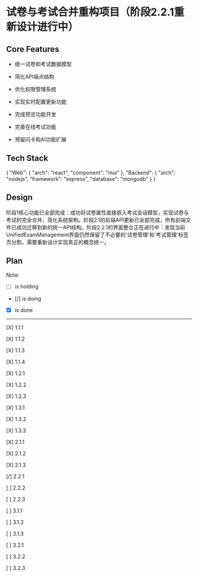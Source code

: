 # 试卷与考试合并重构项目（阶段2.2.1重新设计进行中）

## Core Features

- 统一试卷和考试数据模型

- 简化API端点结构

- 优化权限管理系统

- 实现实时配置更新功能

- 完成预览功能开发

- 完善在线考试功能

- 预留闪卡和AI功能扩展

## Tech Stack

{
  "Web": {
    "arch": "react",
    "component": "mui"
  },
  "Backend": {
    "arch": "nodejs",
    "framework": "express",
    "database": "mongodb"
  }
}

## Design

阶段1核心功能已全部完成：成功将试卷属性直接嵌入考试会话模型，实现试卷与考试的完全合并，简化系统架构。阶段2.1的前端API更新已全部完成，所有前端文件已成功迁移到新的统一API结构。阶段2.2.1的界面整合正在进行中：发现当前UnifiedExamManagement界面仍然保留了不必要的'试卷管理'和'考试管理'标签页分割，需要重新设计实现真正的概念统一。

## Plan

Note: 

- [ ] is holding
- [/] is doing
- [X] is done

---

[X] 1.1.1

[X] 1.1.2

[X] 1.1.3

[X] 1.1.4

[X] 1.2.1

[X] 1.2.2

[X] 1.2.3

[X] 1.3.1

[X] 1.3.2

[X] 1.3.3

[X] 2.1.1

[X] 2.1.2

[X] 2.1.3

[/] 2.2.1

[ ] 2.2.2

[ ] 2.2.3

[ ] 3.1.1

[ ] 3.1.2

[ ] 3.1.3

[ ] 3.2.1

[ ] 3.2.2

[ ] 3.2.3

